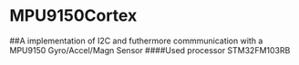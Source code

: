 # MPU9150Cortex
##A implementation of I2C and futhermore commmunication with a MPU9150 Gyro/Accel/Magn Sensor
####Used processor STM32FM103RB
